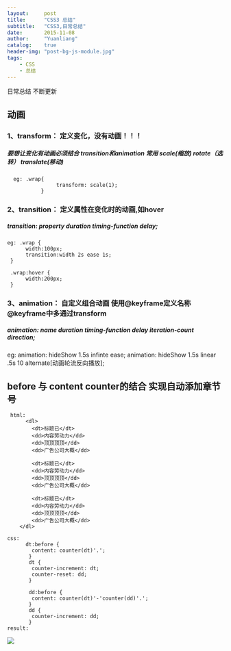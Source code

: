 ```yaml
---
layout:     post
title:      "CSS3 总结"
subtitle:   "CSS3,日常总结"
date:       2015-11-08
author:     "Yuanliang"
catalog:    true
header-img: "post-bg-js-module.jpg"
tags:
    - CSS
    - 总结
---
```


<p class="lead">日常总结 不断更新</p>


## 动画

### 1、transform：  <font size = 3>定义变化，没有动画！！！</font>
##### 要想让变化有动画必须结合 transition和animation 常用 scale(缩放) rotate（选转） translate(移动)

      eg: .wrap{
                    transform: scale(1);
               }

### 2、transition：   <font size = 3>定义属性在变化时的动画,如hover </font>
##### transition: property duration timing-function delay;
	eg: .wrap {
          width:100px;
          transition:width 2s ease 1s;
     }
     
     .wrap:hover {
          width:200px;
     }


### 3、animation：  <font size = 3>自定义组合动画 使用@keyframe定义名称 @keyframe中多通过transform</font>
##### animation: name duration timing-function delay iteration-count direction;

eg: animation: hideShow 1.5s infinte ease;
      animation: hideShow 1.5s linear .5s 10 alternate[动画轮流反向播放];

## before 与 content counter的结合 实现自动添加章节号
          
     html:
          <dl>
            <dt>标题已</dt>
            <dd>内容劳动力</dd>
            <dd>顶顶顶顶</dd>
            <dd>广告公司大概</dd>

            <dt>标题已</dt>
            <dd>内容劳动力</dd>
            <dd>顶顶顶顶</dd>
            <dd>广告公司大概</dd> 

            <dt>标题已</dt>
            <dd>内容劳动力</dd>
            <dd>顶顶顶顶</dd>
            <dd>广告公司大概</dd>              
        </dl>

    css:
          dt:before {
            content: counter(dt)'.';
           }
           dt {
            counter-increment: dt;
            counter-reset: dd;
           }

           dd:before {
            content: counter(dt)'-'counter(dd)'.';
           }
           dd {
            counter-increment: dd;
           }
    result:

   ![](http://p1.bpimg.com/567571/586c54d5dbb125bb.jpg)
   






